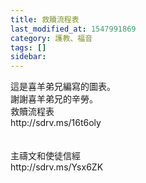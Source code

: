 ```yaml
---
title: 救贖流程表
last_modified_at: 1547991869
category: 護教、福音
tags: []
sidebar: 
---
```


<p>這是喜羊弟兄編寫的圖表。<br/>謝謝喜羊弟兄的辛勞。<!--more--> <br/>救贖流程表<br/>http://sdrv.ms/16t6oly<br/><br/> <br/>主禱文和使徒信經<br/>http://sdrv.ms/Ysx6ZK<br/><br/> <br/></p>